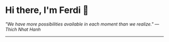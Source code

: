 <h1>Hi there, I'm Ferdi 👋</h1>

<p><em>
  "We have more possibilities available in each moment than we realize." — Thich Nhat Hanh
</em></p>

---
